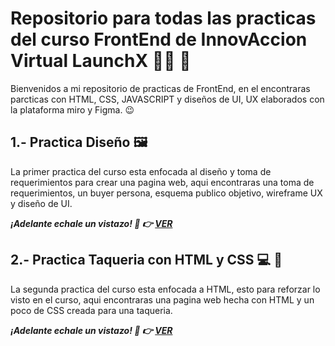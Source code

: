 # Repositorio para todas las practicas del curso FrontEnd de InnovAccion Virtual LaunchX :man_astronaut: :rocket:
Bienvenidos a mi repositorio de practicas de FrontEnd, en el encontraras parcticas con HTML, CSS, JAVASCRIPT y diseños de UI, UX elaborados con la plataforma miro y Figma. :wink:	

## 1.- Practica Diseño :framed_picture:
La primer practica del curso esta enfocada al diseño y toma de requerimientos para crear una pagina web, aqui encontraras una toma de requerimientos, un buyer persona, esquema publico objetivo, wireframe UX y diseño de UI.

***¡Adelante echale un vistazo! :eyes: :point_right: [VER](./Practica%20Dise%C3%B1o/README.md)***

## 2.- Practica Taqueria con HTML y CSS :computer: :taco:
La segunda practica del curso esta enfocada a HTML, esto para reforzar lo visto en el curso, aqui encontraras una pagina web hecha con HTML y un poco de CSS creada para una taqueria.

***¡Adelante echale un vistazo! :eyes: :point_right: [VER](./Practica%20Taqueria/README.md)***
